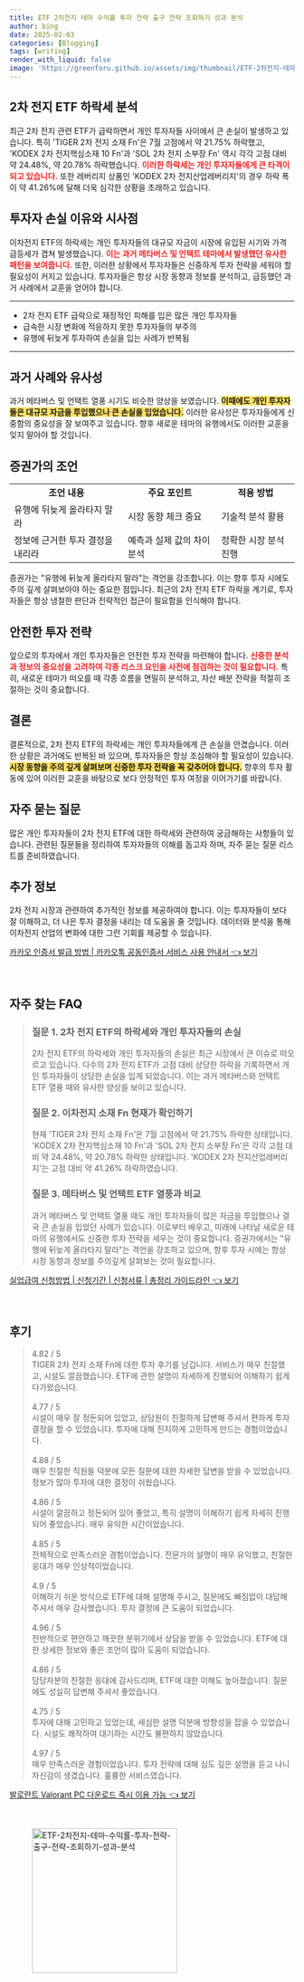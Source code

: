 ```yaml
---
title: ETF 2차전지 테마 수익률 투자 전략 출구 전략 조회하기 성과 분석
author: bing
date: 2025-02-03
categories: [Blogging]
tags: [writing]
render_with_liquid: false
image: 'https://greenforu.github.io/assets/img/thumbnail/ETF-2차전지-테마-수익률-투자-전략-출구-전략-조회하기-성과-분석.webp'
---
```



<h2 id='2차 전지 ETF 하락세 분석'>2차 전지 ETF 하락세 분석</h2>

<p>최근 2차 전지 관련 ETF가 급락하면서 개인 투자자들 사이에서 큰 손실이 발생하고 있습니다. 특히 'TIGER 2차 전지 소재 Fn'은 7월 고점에서 약 21.75% 하락했고, 'KODEX 2차 전지핵심소재 10 Fn'과 'SOL 2차 전지 소부장 Fn' 역시 각각 고점 대비 약 24.48%, 약 20.78% 하락했습니다. <b><span style="color: #ee2323;">이러한 하락세는 개인 투자자들에게 큰 타격이 되고 있습니다.</span></b> 또한 레버리지 상품인 'KODEX 2차 전지산업레버리지'의 경우 하락 폭이 약 41.26%에 달해 더욱 심각한 상황을 초래하고 있습니다.</p>

<h2 id='투자자 손실 이유와 시사점'>투자자 손실 이유와 시사점</h2>

<p>이차전지 ETF의 하락세는 개인 투자자들의 대규모 자금이 시장에 유입된 시기와 가격 급등세가 겹쳐 발생했습니다. <b><span style="color: #ee2323;">이는 과거 메타버스 및 언택트 테마에서 발생했던 유사한 패턴을 보여줍니다.</span></b> 또한, 이러한 상황에서 투자자들은 신중하게 투자 전략을 세워야 할 필요성이 커지고 있습니다. 투자자들은 항상 시장 동향과 정보를 분석하고, 급등했던 과거 사례에서 교훈을 얻어야 합니다.</p>

<hr />

<ul>
    <li>2차 전지 ETF 급락으로 재정적인 피해를 입은 많은 개인 투자자들</li>
    <li>급속한 시장 변화에 적응하지 못한 투자자들의 부주의</li>
    <li>유행에 뒤늦게 투자하여 손실을 입는 사례가 반복됨</li>
</ul>

<hr />

<h2 id='과거 사례와 유사성'>과거 사례와 유사성</h2>

<p>과거 메타버스 및 언택트 열풍 시기도 비슷한 양상을 보였습니다. <b><span style="background-color: #ffe066;">이때에도 개인 투자자들은 대규모 자금을 투입했으나 큰 손실을 입었습니다.</span></b> 이러한 유사성은 투자자들에게 신중함의 중요성을 잘 보여주고 있습니다. 향후 새로운 테마의 유행에서도 이러한 교훈을 잊지 말아야 할 것입니다.</p>

<h2 id='증권가의 조언'>증권가의 조언</h2>

<table>
    <tr>
        <td style="text-align: center; height: 17px;"><b>조언 내용</b></td>
        <td style="text-align: center; height: 17px;"><b>주요 포인트</b></td>
        <td style="text-align: center; height: 17px;"><b>적용 방법</b></td>
    </tr>
    <tr>
        <td>유행에 뒤늦게 올라타지 말라</td>
        <td>시장 동향 체크 중요</td>
        <td>기술적 분석 활용</td>
    </tr>
    <tr>
        <td>정보에 근거한 투자 결정을 내리라</td>
        <td>예측과 실제 값의 차이 분석</td>
        <td>정확한 시장 분석 진행</td>
    </tr>
</table>

<p>증권가는 "유행에 뒤늦게 올라타지 말라"는 격언을 강조합니다. 이는 향후 투자 시에도 주의 깊게 살펴보아야 하는 중요한 점입니다. 최근의 2차 전지 ETF 하락을 계기로, 투자자들은 항상 냉철한 판단과 전략적인 접근이 필요함을 인식해야 합니다.</p>

<h2 id='안전한 투자 전략'>안전한 투자 전략</h2>

<p>앞으로의 투자에서 개인 투자자들은 안전한 투자 전략을 마련해야 합니다. <b><span style="color: #ee2323;">신중한 분석과 정보의 중요성을 고려하여 각종 리스크 요인을 사전에 점검하는 것이 필요합니다.</span></b> 특히, 새로운 테마가 떠오를 때 각종 흐름을 면밀히 분석하고, 자산 배분 전략을 적절히 조절하는 것이 중요합니다.</p>

<h2 id='결론'>결론</h2>

<p>결론적으로, 2차 전지 ETF의 하락세는 개인 투자자들에게 큰 손실을 안겼습니다. 이러한 상황은 과거에도 반복된 바 있으며, 투자자들은 항상 조심해야 할 필요성이 있습니다. <b><span style="background-color: #ffe066;">시장 동향을 주의 깊게 살펴보며 신중한 투자 전략을 꼭 갖추어야 합니다.</span></b> 향후의 투자 활동에 있어 이러한 교훈을 바탕으로 보다 안정적인 투자 여정을 이어가기를 바랍니다.</p>

<h2 id='자주 묻는 질문'>자주 묻는 질문</h2>

<p>많은 개인 투자자들이 2차 전지 ETF에 대한 하락세와 관련하여 궁금해하는 사항들이 있습니다. 관련된 질문들을 정리하여 투자자들의 이해를 돕고자 하며, 자주 묻는 질문 리스트를 준비하였습니다.</p>

<h2 id='추가 정보'>추가 정보</h2>

<p>2차 전지 시장과 관련하여 추가적인 정보를 제공하여야 합니다. 이는 투자자들이 보다 잘 이해하고, 더 나은 투자 결정을 내리는 데 도움을 줄 것입니다. 데이터와 분석을 통해 이차전지 산업의 변화에 대한 그런 기회를 제공할 수 있습니다.</p>


<p><a class="click-button" title="카카오 인증서 발급 방법 | 카카오톡 공동인증서 서비스 사용 안내서" href="https://greenforu.github.io/posts/%EC%B9%B4%EC%B9%B4%EC%98%A4-%EC%9D%B8%EC%A6%9D%EC%84%9C-%EB%B0%9C%EA%B8%89-%EB%B0%A9%EB%B2%95-%EC%B9%B4%EC%B9%B4%EC%98%A4%ED%86%A1-%EA%B3%B5%EB%8F%99%EC%9D%B8%EC%A6%9D%EC%84%9C-%EC%84%9C%EB%B9%84%EC%8A%A4-%EC%82%AC%EC%9A%A9-%EC%95%88%EB%82%B4%EC%84%9C/" rel="dofollow">카카오 인증서 발급 방법 | 카카오톡 공동인증서 서비스 사용 안내서 👈 보기</a></p><br>
<h2 id='자주_찾는_FAQ'>자주 찾는 FAQ</h2>
<div itemscope="" itemtype="https://schema.org/FAQPage"> 
<blockquote> 
<div itemscope="" itemprop="mainEntity" itemtype="https://schema.org/Question"> 
<h3 itemprop="name">질문 1. 2차 전지 ETF의 하락세와 개인 투자자들의 손실</h3> 
<div itemscope="" itemprop="acceptedAnswer" itemtype="https://schema.org/Answer"> 
<span itemprop="text"> 
<p>2차 전지 ETF의 하락세와 개인 투자자들의 손실은 최근 시장에서 큰 이슈로 떠오르고 있습니다. 다수의 2차 전지 ETF가 고점 대비 상당한 하락을 기록하면서 개인 투자자들이 상당한 손실을 입게 되었습니다. 이는 과거 메타버스와 언택트 ETF 열풍 때와 유사한 양상을 보이고 있습니다.</p> 
</span> 
</div> 
</div> 

<div itemscope="" itemprop="mainEntity" itemtype="https://schema.org/Question"> 
<h3 itemprop="name">질문 2. 이차전지 소재 Fn 현재가 확인하기</h3> 
<div itemscope="" itemprop="acceptedAnswer" itemtype="https://schema.org/Answer"> 
<span itemprop="text"> 
<p>현재 'TIGER 2차 전지 소재 Fn'은 7월 고점에서 약 21.75% 하락한 상태입니다. 'KODEX 2차 전지핵심소재 10 Fn'과 'SOL 2차 전지 소부장 Fn'은 각각 고점 대비 약 24.48%, 약 20.78% 하락한 상태입니다. 'KODEX 2차 전지산업레버리지'는 고점 대비 약 41.26% 하락하였습니다.</p>
</span> 
</div> 
</div> 

<div itemscope="" itemprop="mainEntity" itemtype="https://schema.org/Question"> 
<h3 itemprop="name">질문 3. 메타버스 및 언택트 ETF 열풍과 비교</h3> 
<div itemscope="" itemprop="acceptedAnswer" itemtype="https://schema.org/Answer"> 
<span itemprop="text"> 
<p>과거 메타버스 및 언택트 열풍 때도 개인 투자자들이 많은 자금을 투입했으나 결국 큰 손실을 입었던 사례가 있습니다. 이로부터 배우고, 미래에 나타날 새로운 테마의 유행에서도 신중한 투자 전략을 세우는 것이 중요합니다. 증권가에서는 "유행에 뒤늦게 올라타지 말라"는 격언을 강조하고 있으며, 향후 투자 시에는 항상 시장 동향과 정보를 주의깊게 살펴보는 것이 필요합니다.</p> 
</span> 
</div> 
</div> 

</blockquote> 
</div>
<p><a class="click-button" title="실업급여 신청방법 | 신청기간 | 신청서류 | 총정리 가이드라인" href="https://greenforu.github.io/posts/%EC%8B%A4%EC%97%85%EA%B8%89%EC%97%AC-%EC%8B%A0%EC%B2%AD%EB%B0%A9%EB%B2%95-%EC%8B%A0%EC%B2%AD%EA%B8%B0%EA%B0%84-%EC%8B%A0%EC%B2%AD%EC%84%9C%EB%A5%98-%EC%B4%9D%EC%A0%95%EB%A6%AC-%EA%B0%80%EC%9D%B4%EB%93%9C%EB%9D%BC%EC%9D%B8/" rel="dofollow">실업급여 신청방법 | 신청기간 | 신청서류 | 총정리 가이드라인 👈 보기</a></p><br>
<h2 id='후기'>후기</h2>
<div itemscope itemtype="https://schema.org/Product">
  <blockquote>
  <div itemprop="review" itemscope itemtype="https://schema.org/Review">
      <div itemprop="reviewRating" itemscope itemtype="https://schema.org/Rating"> <span itemprop="ratingValue">4.82</span> / <span itemprop="bestRating">5</span> </div>
      <span itemprop="reviewBody">TIGER 2차 전지 소재 Fn에 대한 투자 후기를 남깁니다. 서비스가 매우 친절했고, 시설도 깔끔했습니다. ETF에 관한 설명이 자세하게 진행되어 이해하기 쉽게 다가왔습니다.</span>
  </div>
  <br>
  <div itemprop="review" itemscope itemtype="https://schema.org/Review">
      <div itemprop="reviewRating" itemscope itemtype="https://schema.org/Rating"> <span itemprop="ratingValue">4.77</span> / <span itemprop="bestRating">5</span> </div>
      <span itemprop="reviewBody">시설이 매우 잘 정돈되어 있었고, 상담원이 친절하게 답변해 주셔서 편하게 투자 결정을 할 수 있었습니다. 투자에 대해 진지하게 고민하게 만드는 경험이었습니다.</span>
  </div>
  <br>
  <div itemprop="review" itemscope itemtype="https://schema.org/Review">
      <div itemprop="reviewRating" itemscope itemtype="https://schema.org/Rating"> <span itemprop="ratingValue">4.88</span> / <span itemprop="bestRating">5</span> </div>
      <span itemprop="reviewBody">매우 친절한 직원들 덕분에 모든 질문에 대한 자세한 답변을 받을 수 있었습니다. 정보가 많아 투자에 대한 결정이 쉬웠습니다.</span>
  </div>
  <br>
  <div itemprop="review" itemscope itemtype="https://schema.org/Review">
      <div itemprop="reviewRating" itemscope itemtype="https://schema.org/Rating"> <span itemprop="ratingValue">4.86</span> / <span itemprop="bestRating">5</span> </div>
      <span itemprop="reviewBody">시설이 깔끔하고 정돈되어 있어 좋았고, 특히 설명이 이해하기 쉽게 자세히 진행되어 좋았습니다. 매우 유익한 시간이었습니다.</span>
  </div>
  <br>
  <div itemprop="review" itemscope itemtype="https://schema.org/Review">
      <div itemprop="reviewRating" itemscope itemtype="https://schema.org/Rating"> <span itemprop="ratingValue">4.85</span> / <span itemprop="bestRating">5</span> </div>
      <span itemprop="reviewBody">전체적으로 만족스러운 경험이었습니다. 전문가의 설명이 매우 유익했고, 친절한 응대가 매우 인상적이었습니다.</span>
  </div>
  <br>
  <div itemprop="review" itemscope itemtype="https://schema.org/Review">
      <div itemprop="reviewRating" itemscope itemtype="https://schema.org/Rating"> <span itemprop="ratingValue">4.9</span> / <span itemprop="bestRating">5</span> </div>
      <span itemprop="reviewBody">이해하기 쉬운 방식으로 ETF에 대해 설명해 주시고, 질문에도 빠짐없이 대답해 주셔서 매우 감사했습니다. 투자 결정에 큰 도움이 되었습니다.</span>
  </div>
  <br>
  <div itemprop="review" itemscope itemtype="https://schema.org/Review">
      <div itemprop="reviewRating" itemscope itemtype="https://schema.org/Rating"> <span itemprop="ratingValue">4.96</span> / <span itemprop="bestRating">5</span> </div>
      <span itemprop="reviewBody">전반적으로 편안하고 깨끗한 분위기에서 상담을 받을 수 있었습니다. ETF에 대한 상세한 정보와 좋은 조언이 많아 도움이 되었습니다.</span>
  </div>
  <br>
  <div itemprop="review" itemscope itemtype="https://schema.org/Review">
      <div itemprop="reviewRating" itemscope itemtype="https://schema.org/Rating"> <span itemprop="ratingValue">4.86</span> / <span itemprop="bestRating">5</span> </div>
      <span itemprop="reviewBody">담당자분의 친절한 응대에 감사드리며, ETF에 대한 이해도 높아졌습니다. 질문에도 성실히 답변해 주셔서 좋았습니다.</span>
  </div>
  <br>
  <div itemprop="review" itemscope itemtype="https://schema.org/Review">
      <div itemprop="reviewRating" itemscope itemtype="https://schema.org/Rating"> <span itemprop="ratingValue">4.75</span> / <span itemprop="bestRating">5</span> </div>
      <span itemprop="reviewBody">투자에 대해 고민하고 있었는데, 세심한 설명 덕분에 방향성을 잡을 수 있었습니다. 시설도 쾌적하여 대기하는 시간도 불편하지 않았습니다.</span>
  </div>
  <br>
  <div itemprop="review" itemscope itemtype="https://schema.org/Review">
      <div itemprop="reviewRating" itemscope itemtype="https://schema.org/Rating"> <span itemprop="ratingValue">4.97</span> / <span itemprop="bestRating">5</span> </div>
      <span itemprop="reviewBody">매우 만족스러운 경험이었습니다. 투자 전략에 대해 심도 깊은 설명을 듣고 나니 자신감이 생겼습니다. 훌륭한 서비스였습니다.</span>
  </div>
  </blockquote>
</div>
<p><a class="click-button" title="발로란트 Valorant PC 다운로드 즉시 이용 가능" href="https://greenforu.github.io/posts/%EB%B0%9C%EB%A1%9C%EB%9E%80%ED%8A%B8-Valorant-PC-%EB%8B%A4%EC%9A%B4%EB%A1%9C%EB%93%9C-%EC%A6%89%EC%8B%9C-%EC%9D%B4%EC%9A%A9-%EA%B0%80%EB%8A%A5/" rel="dofollow">발로란트 Valorant PC 다운로드 즉시 이용 가능 👈 보기</a></p><br>
<figure class="image"><img src="https://greenforu.github.io/assets/img/thumbnail/ETF-2차전지-테마-수익률-투자-전략-출구-전략-조회하기-성과-분석.webp" alt="ETF-2차전지-테마-수익률-투자-전략-출구-전략-조회하기-성과-분석" width="256" height="256"></figure>